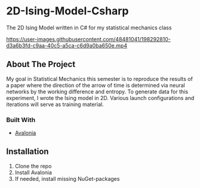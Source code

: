 # 2D-Ising-Model-Csharp
The 2D Ising Model written in C# for my statistical mechanics class

https://user-images.githubusercontent.com/48481041/198292810-d3a6b3fd-c9aa-40c5-a5ca-c6d9a0ba650e.mp4
## About The Project
My goal in Statistical Mechanics this semester is to reproduce the results of a paper where the direction of the arrow of time is determined via neural networks by the working difference and entropy.
To generate data for this experiment, I wrote the Ising model in 2D. Various launch configurations and iterations will serve as training material.
### Built With
* [Avalonia](https://github.com/AvaloniaUI/Avalonia)
## Installation
1. Clone the repo
2. Install Avalonia
3. If needed, install missing NuGet-packages



